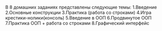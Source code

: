 В 8 домашних заданиях представлены следующие темы:
1.Введение 
2.Основные конструкции
3.Практика (работа со строками)
4.Игра крестики-нолики(консоль)
5.Введение в ООП
6.Продвинутое ООП
7.Практика ООП + работа со строками
8.Графический интерфейс
